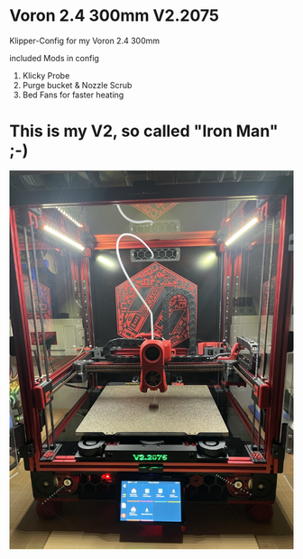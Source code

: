 # Voron 2.4 300mm V2.2075
 Klipper-Config for my Voron 2.4 300mm

included Mods in config
1. Klicky Probe
2. Purge bucket & Nozzle Scrub
3. Bed Fans for faster heating

 # This is my V2, so called "Iron Man" ;-)
 
 ![My V2](https://github.com/Eifel-Joe/Voron-2.4-300mm/blob/master/Images/V22075.jpg?raw=true)